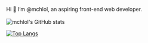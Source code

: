 Hi 👋 I’m @mchlol, an aspiring front-end web developer.
<br>
<br>
![mchlol's GitHub stats](https://github-readme-stats.vercel.app/api?username=mchlol&theme=buefy&show_icons=true&hide=stars,prs,contribs,issues)

[![Top Langs](https://github-readme-stats.vercel.app/api/top-langs/?username=mchlol)](https://github.com/anuraghazra/github-readme-stats)
